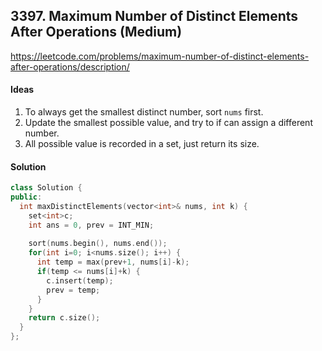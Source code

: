 ## **3397. Maximum Number of Distinct Elements After Operations (Medium)**


https://leetcode.com/problems/maximum-number-of-distinct-elements-after-operations/description/


#### Ideas
1. To always get the smallest distinct number, sort `nums` first.
2. Update the smallest possible value, and try to if can assign a different number.
3. All possible value is recorded in a set, just return its size.

#### Solution
```C++
class Solution {
public:
  int maxDistinctElements(vector<int>& nums, int k) {
    set<int>c;
    int ans = 0, prev = INT_MIN;
    
    sort(nums.begin(), nums.end());
    for(int i=0; i<nums.size(); i++) {
      int temp = max(prev+1, nums[i]-k);
      if(temp <= nums[i]+k) {
        c.insert(temp);
        prev = temp;
      }
    }
    return c.size();
  }
};
```